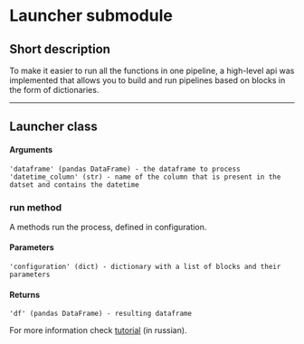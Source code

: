 # Launcher submodule

## Short description

To make it easier to run all the functions in one pipeline, a high-level api
 was implemented that allows you to build and run pipelines based on blocks in the form of dictionaries.
 
____________

## Launcher class

#### Arguments

    'dataframe' (pandas DataFrame) - the dataframe to process
    'datetime_column' (str) - name of the column that is present in the datset and contains the datetime
    
### run method

A methods run the process, defined in configuration.

#### Parameters

    'configuration' (dict) - dictionary with a list of blocks and their parameters
    
#### Returns
    
    'df' (pandas DataFrame) - resulting dataframe
    
For more information check [tutorial](https://github.com/ITMO-NSS-team/SeismicDeformation/blob/main/examples/launcher_tutorial.ipynb) (in russian).